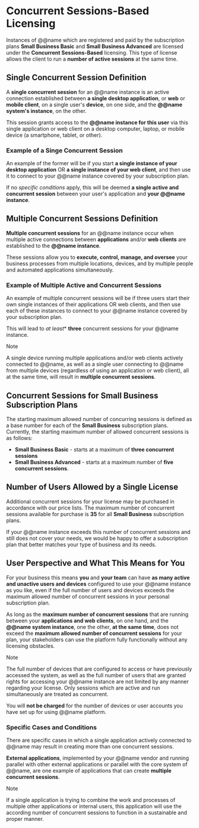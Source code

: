 # Concurrent Sessions-Based Licensing

Instances of @@name which are registered and paid by the subscription plans **Small Business Basic** and **Small Business Advanced** are licensed under the **Concurrent Sessions-Based** licensing.
This type of license allows the client to run a **number of active sessions** at the same time.

## Single Concurrent Session Definition

A **single concurrent session** for an @@name instance is an active connection established between **a single desktop application**, or **web** or **mobile client**, on a single user's **device**, on one side, and the **@@name system's instance**, on the other.  

This session grants access to the **@@name instance for this user** via this single application or web client on a desktop computer, laptop, or mobile device (a smartphone, tablet, or other).

### Example of a Singe Concurrent Session

An example of the former will be if you start **a single instance of your desktop application** OR **a single instance of your web client**, and then use it to connect to your @@name instance covered by your subscription plan.  

If no *specific conditions* apply, this will be deemed **a single active and concurrent session** between your user's application and **your @@name instance**.

## Multiple Concurrent Sessions Definition

**Multiple concurrent sessions** for an @@name instance occur when multiple active connections between **applications** and/or **web clients** are established to the **@@name instance**.

These sessions allow you to **execute, control, manage, and oversee** your business processes from multiple locations, devices, and by multiple people and automated applications simultaneously.

### Example of Multiple Active and Concurrent Sessions

An example of multiple concurrent sessions will be if three users start their own single instances of their applications OR web clients, and then use each of these instances to connect to your @@name instance covered by your subscription plan.  

This will lead to *at least** **three** concurrent sessions for your @@name instance. 

> [!note]  
> A single device running multiple applications and/or web clients actively connected to @@name, as well as a single user connecting to @@name from multiple devices (regardless of using an application or web client), all at the same time, will result in **multiple concurrent sessions**.  

## Concurrent Sessions for Small Business Subscription Plans

The starting maximum allowed number of concurring sessions is defined as a base number for each of the **Small Business** subscription plans. Currently, the starting maximum number of allowed concurrent sessions is as follows:

* **Small Business Basic** - starts at a maximum of **three concurrent sessions** 
* **Small Business Advanced** - starts at a maximum number of **five concurrent sessions**. 

## Number of Users Allowed by a Single License

Additional concurrent sessions for your license may be purchased in accordance with our price lists. The maximum number of concurrent sessions available for purchase is **35** for all **Small Business** subscription plans. 

If your @@name instance exceeds this number of concurrent sessions and still does not cover your needs, we would be happy to offer a subscription plan that better matches your type of business and its needs. 

## User Perspective and What This Means for You

For your business this means **you** and **your team** can have **as many active and unactive users and devices** configured to use your @@name instance as you like, even if the full number of users and devices exceeds the maximum allowed number of concurrent sessions in your personal subscription plan.  

As long as the **maximum number of concurrent sessions** that are running between your **applications and web clients**, on one hand, and the **@@name system instance**, one the other, **at the same time**, does not exceed the **maximum allowed number of concurrent sessions** for your plan, your stakeholders can use the platform fully functionally without any licensing obstacles. 

> [!note]  
> The full number of devices that are configured to access or have previously accessed the system, as well as the full number of users that are granted rights for accessing your @@name instance are not limited by any manner regarding your license.
> Only sessions which are active and run simultaneously are treated as concurrent.

You will **not be charged** for the number of devices or user accounts you have set up for using @@name platform.

### Specific Cases and Conditions

There are specific cases in which a single application actively connected to @@name may result in creating more than one concurrent sessions.  

**External applications**, implemented by your @@name vendor and running parallel with other external applications or parallel with the core system of @@name, are one example of applications that can create **multiple concurrent sessions**.

> [!note]  
> If a single application is trying to combine the work and processes of multiple other applications or internal users, this application will use the according number of concurrent sessions to function in a sustainable and proper manner.  
